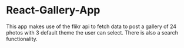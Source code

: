 # React-Gallery-App
 
This app makes use of the flikr api to fetch data to post a gallery of 24 photos with 3 default theme the user can select. There is also a search functionality.